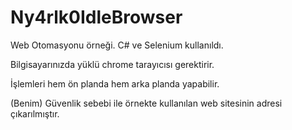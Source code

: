 # Ny4rlk0IdleBrowser

Web Otomasyonu örneği. C# ve Selenium kullanıldı.

Bilgisayarınızda yüklü chrome tarayıcısı gerektirir.

İşlemleri hem ön planda hem arka planda yapabilir.

(Benim) Güvenlik sebebi ile örnekte kullanılan web sitesinin adresi çıkarılmıştır.